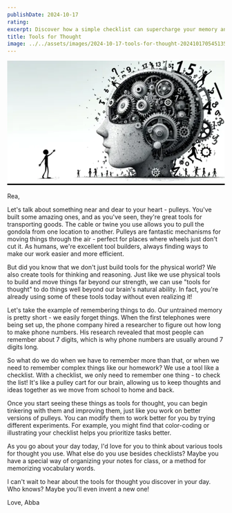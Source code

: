 ```yaml
---
publishDate: 2024-10-17
rating: 
excerpt: Discover how a simple checklist can supercharge your memory and become a powerful tool for your mind!
title: Tools for Thought
image: ../../assets/images/2024-10-17-tools-for-thought-20241017054513563.webp
---
```

![center|500](../../assets/images/2024-10-17-tools-for-thought-20241017054513563.webp)

Rea,

Let's talk about something near and dear to your heart - pulleys. You've built some amazing ones, and as you've seen, they're great tools for transporting goods. The cable or twine you use allows you to pull the gondola from one location to another. Pulleys are fantastic mechanisms for moving things through the air - perfect for places where wheels just don't cut it. As humans, we're excellent tool builders, always finding ways to make our work easier and more efficient.

But did you know that we don't just build tools for the physical world? We also create tools for thinking and reasoning. Just like we use physical tools to build and move things far beyond our strength, we can use "tools for thought" to do things well beyond our brain's natural ability. In fact, you're already using some of these tools today without even realizing it!

Let's take the example of remembering things to do. Our untrained memory is pretty short - we easily forget things. When the first telephones were being set up, the phone company hired a researcher to figure out how long to make phone numbers. His research revealed that most people can remember about 7 digits, which is why phone numbers are usually around 7 digits long.

So what do we do when we have to remember more than that, or when we need to remember complex things like our homework? We use a tool like a checklist. With a checklist, we only need to remember one thing - to check the list! It's like a pulley cart for our brain, allowing us to keep thoughts and ideas together as we move from school to home and back.

Once you start seeing these things as tools for thought, you can begin tinkering with them and improving them, just like you work on better versions of pulleys. You can modify them to work better for you by trying different experiments. For example, you might find that color-coding or illustrating your checklist helps you prioritize tasks better.

As you go about your day today, I'd love for you to think about various tools for thought you use. What else do you use besides checklists? Maybe you have a special way of organizing your notes for class, or a method for memorizing vocabulary words.

I can't wait to hear about the tools for thought you discover in your day. Who knows? Maybe you'll even invent a new one!

Love,
Abba